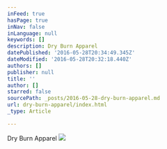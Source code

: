 ```yaml
---
inFeed: true
hasPage: true
inNav: false
inLanguage: null
keywords: []
description: Dry Burn Apparel
datePublished: '2016-05-28T20:34:49.345Z'
dateModified: '2016-05-28T20:32:18.440Z'
authors: []
publisher: null
title: ''
author: []
starred: false
sourcePath: _posts/2016-05-28-dry-burn-apparel.md
url: dry-burn-apparel/index.html
_type: Article

---
```

Dry Burn Apparel
![](https://the-grid-user-content.s3-us-west-2.amazonaws.com/761564ab-f1cc-4e2b-977d-702daf6b16a7.jpg)
